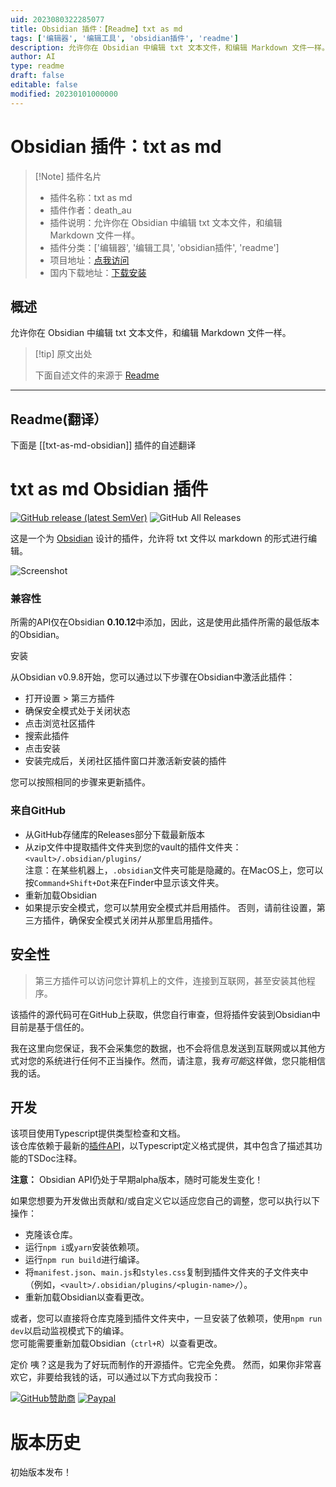 ```yaml
---
uid: 2023080322285077
title: Obsidian 插件：【Readme】txt as md
tags: ['编辑器', '编辑工具', 'obsidian插件', 'readme']
description: 允许你在 Obsidian 中编辑 txt 文本文件，和编辑 Markdown 文件一样。
author: AI
type: readme
draft: false
editable: false
modified: 20230101000000
---
```


# Obsidian 插件：txt as md

> [!Note] 插件名片
> - 插件名称：txt as md
> - 插件作者：death_au
> - 插件说明：允许你在 Obsidian 中编辑 txt 文本文件，和编辑 Markdown 文件一样。
> - 插件分类：['编辑器', '编辑工具', 'obsidian插件', 'readme']
> - 项目地址：[点我访问](https://github.com/deathau/txt-as-md-obsidian)
> - 国内下载地址：[下载安装](https://pkmer.cn/products/plugin/pluginMarket/?txt-as-md-obsidian)

## 概述

允许你在 Obsidian 中编辑 txt 文本文件，和编辑 Markdown 文件一样。



> [!tip] 原文出处
> 
>下面自述文件的来源于 [Readme](https://ghproxy.net/https://raw.githubusercontent.com/deathau/txt-as-md-obsidian/main/README.md)
> 

---

## Readme(翻译）

下面是 [[txt-as-md-obsidian]] 插件的自述翻译


# txt as md Obsidian 插件
[![GitHub release (latest SemVer)](https://img.shields.io/github/v/release/deathau/txt-as-md-obsidian?style=for-the-badge&sort=semver)](https://github.com/deathau/txt-as-md-obsidian/releases/latest)
![GitHub All Releases](https://img.shields.io/github/downloads/deathau/txt-as-md-obsidian/total?style=for-the-badge)

这是一个为 [Obsidian](https://obsidian.md) 设计的插件，允许将 txt 文件以 markdown 的形式进行编辑。

![Screenshot](https://github.com/deathau/txt-as-md-obsidian/raw/main/screenshot.png)

### 兼容性

所需的API仅在Obsidian **0.10.12**中添加，因此，这是使用此插件所需的最低版本的Obsidian。

安装

从Obsidian v0.9.8开始，您可以通过以下步骤在Obsidian中激活此插件：
- 打开设置 > 第三方插件
- 确保安全模式处于关闭状态
- 点击浏览社区插件
- 搜索此插件
- 点击安装
- 安装完成后，关闭社区插件窗口并激活新安装的插件

您可以按照相同的步骤来更新插件。

### 来自GitHub
- 从GitHub存储库的Releases部分下载最新版本
- 从zip文件中提取插件文件夹到您的vault的插件文件夹：`<vault>/.obsidian/plugins/`  
注意：在某些机器上，`.obsidian`文件夹可能是隐藏的。在MacOS上，您可以按`Command+Shift+Dot`来在Finder中显示该文件夹。
- 重新加载Obsidian
- 如果提示安全模式，您可以禁用安全模式并启用插件。
否则，请前往设置，第三方插件，确保安全模式关闭并从那里启用插件。

## 安全性
> 第三方插件可以访问您计算机上的文件，连接到互联网，甚至安装其他程序。

该插件的源代码可在GitHub上获取，供您自行审查，但将插件安装到Obsidian中目前是基于信任的。

我在这里向您保证，我不会采集您的数据，也不会将信息发送到互联网或以其他方式对您的系统进行任何不正当操作。然而，请注意，我*有可能*这样做，您只能相信我的话。

## 开发

该项目使用Typescript提供类型检查和文档。  
该仓库依赖于最新的[插件API](https://github.com/obsidianmd/obsidian-api)，以Typescript定义格式提供，其中包含了描述其功能的TSDoc注释。

**注意：** Obsidian API仍处于早期alpha版本，随时可能发生变化！

如果您想要为开发做出贡献和/或自定义它以适应您自己的调整，您可以执行以下操作：
- 克隆该仓库。
- 运行`npm i`或`yarn`安装依赖项。
- 运行`npm run build`进行编译。
- 将`manifest.json`、`main.js`和`styles.css`复制到插件文件夹的子文件夹中（例如，`<vault>/.obsidian/plugins/<plugin-name>/`）。
- 重新加载Obsidian以查看更改。

或者，您可以直接将仓库克隆到插件文件夹中，一旦安装了依赖项，使用`npm run dev`以启动监视模式下的编译。  
您可能需要重新加载Obsidian（`ctrl+R`）以查看更改。

定价
咦？这是我为了好玩而制作的开源插件。它完全免费。
然而，如果你非常喜欢它，非要给我钱的话，可以通过以下方式向我投币：

[![GitHub赞助商](https://img.shields.io/github/sponsors/deathau?style=social)](https://github.com/sponsors/deathau)
[![Paypal](https://img.shields.io/badge/paypal-deathau-yellow?style=social&logo=paypal)](https://paypal.me/deathau)

# 版本历史

初始版本发布！



